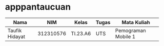 # apppantaucuan
| Nama                      | NIM          | Kelas              |  Tugas            |  Mata Kuliah
|---------------------------|--------------|--------------------|-------------------|------------
| Taufik Hidayat            | 312310576    | TI.23.A6           | UTS               |  Pemograman Mobile 1 

